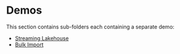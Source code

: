 # Demos

This section contains sub-folders each containing a separate demo:

- [Streaming Lakehouse](./streaming_lakehouse/)
- [Bulk Import](./bulk_import/)

